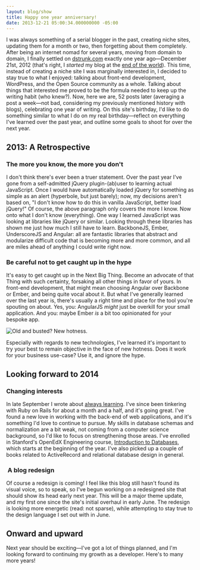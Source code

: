 ```yaml
---
layout: blog/show
title: Happy one year anniversary!
date: 2013-12-21 05:00:34.000000000 -05:00
---
```

I was always something of a serial blogger in the past, creating niche sites, updating them for a month or two, then forgetting about them completely. After being an internet nomad for several years, moving from domain to domain, I finally settled on [dstrunk.com](http://dstrunk.com "Daniel Strunk") exactly one year ago—December 21st, 2012 (that's right, I *started* my blog at the [end of the world](http://en.wikipedia.org/wiki/2012_phenomenon#Mayan_references_to_b.27ak.27tun_13 "Wikipedia")). This time, instead of creating a niche site I was marginally interested in, I decided to stay true to what I enjoyed: talking about front-end development, WordPress, and the Open Source community as a whole. Talking about things that interested me proved to be the formula needed to keep up the writing habit (who knew?). Now, here we are, 52 posts later (averaging a post a week—not bad, considering my previously mentioned history with blogs), celebrating one year of writing. On this site's birthday, I'd like to do something similar to what I do on my real birthday—reflect on everything I've learned over the past year, and outline some goals to shoot for over the next year.

## 2013: A Retrospective

### The more you know, the more you don't

I don't think there's ever been a truer statement. Over the past year I've gone from a self-admitted jQuery plugin-(ab)user to learning actual JavaScript. Once I would have automatically loaded jQuery for something as simple as an alert (hyperbole, but just barely); now, my decisions aren't based on, "I don't know how to do this in vanilla JavaScript, better load jQuery!" Of course, the above paragraph only covers the more I know. Now onto what I don't know (everything). One way I learned JavaScript was looking at libraries like jQuery or similar. Looking through these libraries has shown me just how much I still have to learn. BackboneJS, Ember, UnderscoreJS and Angular: all are fantastic libraries that abstract and modularize difficult code that is becoming more and more common, and all are miles ahead of anything I could write right now.

### Be careful not to get caught up in the hype

It's easy to get caught up in the Next Big Thing. Become an advocate of that Thing with such certainty, forsaking all other things in favor of yours. In front-end development, that might mean choosing Angular over Backbone or Ember, and being quite vocal about it. But what I've generally learned over the last year is, there's usually a right time and place for the tool you're spouting on about. Yes, you: AngularJS *might* just be overkill for your small application. And you: maybe Ember *is* a bit too opinionated for your bespoke app.

![Old and busted? New hotness.](http://res.cloudinary.com/dstrunk/image/upload/v1414083580/tumblr_lp9ivhDS9H1ql41ypo1_500_ek8esq.gif)

Especially with regards to new technologies, I've learned it's important to try your best to remain objective in the face of new hotness. Does it work for your business use-case? Use it, and ignore the hype.
 
## Looking forward to 2014

### Changing interests

 In late September I wrote about [always learning](http://wp.me/p3ERzH-a1 "Always Learning: Ruby on Rails | Daniel Strunk"). I've since been tinkering with Ruby on Rails for about a month and a half, and it's going great. I've found a new love in working with the back-end of web applications, and it's something I'd love to continue to pursue. My skills in database schemas and normalization are a bit weak, not coming from a computer science background, so I'd like to focus on strengthening those areas. I've enrolled in Stanford's OpenEdX Engineering course, [Introduction to Databases](https://class.stanford.edu/courses/Engineering/db/2014_1/about), which starts at the beginning of the year. I've also picked up a couple of books related to ActiveRecord and relational database design in general. 
 
###  A blog redesign

Of course a redesign is coming! I feel like this blog still hasn't found its visual voice, so to speak, so I've begun working on a redesigned site that should show its head early next year. This will be a major theme update, and my first one since the site's initial overhaul in early June. The redesign is looking more energetic (read: not sparse), while attempting to stay true to the design language I set out with in June.

## Onward and upward

Next year should be exciting—I've got a lot of things planned, and I'm looking forward to continuing my growth as a developer. Here's to many more years!
